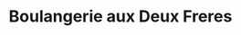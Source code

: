 ---
title: "Boulangerie aux Deux Freres"
url: /gatineau/boulangerie-aux-deux-freres/
shop: bakery
---